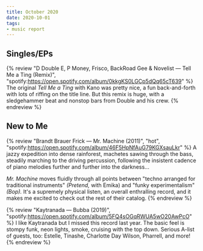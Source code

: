 ```yaml
---
title: October 2020
date: 2020-10-01
tags:
- music report
---
```



## Singles/EPs

{% review "D Double E, P Money, Frisco, BackRoad Gee & Novelist — Tell Me a Ting (Remix)",
  "spotify:https://open.spotify.com/album/0kkgKS0LGCp5dQq65cT639"
%}
  The original _Tell Me a Ting_ with Kano was pretty nice, a fun back-and-forth with lots of riffing on the title line. But this remix is huge, with a sledgehammer beat and nonstop bars from Double and his crew.
{% endreview %}


## New to Me

{% review "Brandt Brauer Frick — Mr. Machine (2011)", "hot",
  "spotify:https://open.spotify.com/album/46F5HpNfAuG79KGXsauLkr"
%}
  A jazzy expedition into dense rainforest, machetes sawing through the bass, steadily marching to the driving percussion, following the insistent cadence of piano melodies further and further into the darkness...

  _Mr. Machine_ moves fluidly through all points between "techno arranged for traditional instruments" _(Pretend,_ with Emika) and "funky experimentalism" _(Bop)._ It's a supremely physical listen, an overall enthralling record, and it makes me excited to check out the rest of their catalog.
{% endreview %}

{% review "Kaytranada — Bubba (2019)",
  "spotify:https://open.spotify.com/album/5FQ4sOGqRWUA5wO20AwPcO"
%}
  I like Kaytranada but I missed this record last year. The basic feel is stompy funk, neon lights, smoke, cruising with the top down. Serious A-list of guests, too: Estelle, Tinashe, Charlotte Day Wilson, Pharrell, and more!
{% endreview %}
